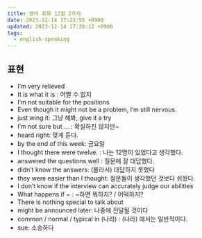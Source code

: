 ```yaml
---
title: 영어 회화 12월 2주차
date: 2023-12-14 17:23:55 +0900
updated: 2023-12-14 17:28:12 +0900
tags:
  - english-speaking
---
```


## 표현

- I’m very relieved
- It is what it is : 어쩔 수 없지
- I’m not suitable for the positions
- Even though it might not be a problem, I’m still nervous.
- just wing it: 그냥 해봐, give it a try
- I’m not sure but … : 확실하진 않지만~
- heard right: 맞게 듣다.
- by the end of this week: 금요일
- I thought there were twelve. : 나는 12명이 있었다고 생각했다.
- answered the questions well : 질문에 잘 대답했다.
- didn’t know the answers: (몰라서) 대답하지 못했다
- they were easier than I thought: 질문들이 생각했던 것보다 쉬웠다.
- I don’t know if the interview can accurately judge our abilities
- What happens if ~ : ~하면 뭐하지? / 어떡하지?
- There is nothing special to talk about
- might be announced later: 나중에 전달될 것이다
- common / normal / typical in (나라) : (나라) 에서는 일반적이다.
- sue: 소송하다